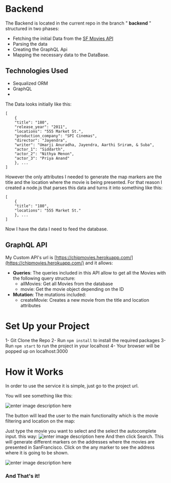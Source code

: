 # Backend

The Backend is located in the current repo in the branch " **backend** " structured in two phases:
- Fetching the initial Data from the [SF Movies API](https://data.sfgov.org/resource/yitu-d5am.json)
- Parsing the data
- Creating the GraphQL Api 
- Mapping the necessary data to the DataBase.

## Technologies Used

- Sequalized ORM
- GraphQL
- 

The Data looks initially like this: 

    [
	    {
        "title": "180",
        "release_year": "2011",
        "locations": "555 Market St.",
        "production_company": "SPI Cinemas",
        "director": "Jayendra",
        "writer": "Umarji Anuradha, Jayendra, Aarthi Sriram, & Suba",
        "actor_1": "Siddarth",
        "actor_2": "Nithya Menon",
        "actor_3": "Priya Anand"
	    }, ...
    ]
However the only attributes I needed to generate the map markers are the title and the location where the movie is being presented. For that reason I created a node.js that parses this data and turns it into something like this:

    [
	    {
        "title": "180",
        "locations": "555 Market St."
	    }, ...
    ]
Now I have the data I need to feed the database. 

## GraphQL API

My Custom API's url is [https://chipmovies.herokuapp.com/](https://chipmovies.herokuapp.com/) and it allows:

- **Queries**: The queries included in this API allow to get all the Movies with the following query structure:
	- allMovies: Get all Movies from the database
	- movie: Get the movie object depending on the ID
- **Mutation**: The mutations included:
	- createMovie: Creates a new movie from the title and location attributes

# Set Up your Project

1- Git Clone the Repo
2- Run `npm install` to install the required packages
3- Run `npm start` to run the project in your localhost
4- Your browser will be popped up on localhost:3000

# How it Works

In order to use the service it is simple, just go to the project url.

You will see something like this:

![enter image description here](https://i.ibb.co/k4ZBHZq/Whats-App-Image-2020-06-28-at-3-57-22-PM.jpg)

The button will lead the user to the main functionality which is the movie filtering and location on the map:

Just type the movie you want to select and the select the autocomplete input.  this way:
![enter image description here](https://i.ibb.co/GcfBzPH/Whats-App-Image-2020-06-28-at-5-54-18-PM.jpg)
And then click Search.
This will generate different markers on the addresses where the movies are presented in SanFrancisco. Click on the any marker to see the address where it is going to be shown.

![enter image description here](https://i.ibb.co/Df4fK3x/Whats-App-Image-2020-06-28-at-5-55-08-PM-1.jpg)

### And That's it!

